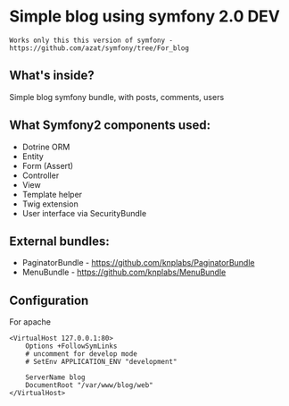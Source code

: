 Simple blog using symfony 2.0 DEV
========================

`Works only this this version of symfony - https://github.com/azat/symfony/tree/For_blog`

What's inside?
--------------
Simple blog symfony bundle, with posts, comments, users

What Symfony2 components used:
--------------
* Dotrine ORM
* Entity
* Form (Assert)
* Controller
* View
* Template helper
* Twig extension
* User interface via SecurityBundle

External bundles:
--------------
* PaginatorBundle - https://github.com/knplabs/PaginatorBundle
* MenuBundle - https://github.com/knplabs/MenuBundle

Configuration
-------------

For apache

	<VirtualHost 127.0.0.1:80>
		Options +FollowSymLinks
		# uncomment for develop mode
		# SetEnv APPLICATION_ENV "development"

		ServerName blog
		DocumentRoot "/var/www/blog/web"
	</VirtualHost>
